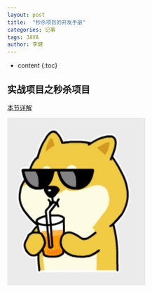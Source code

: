 ```yaml
---
layout: post
title:  "秒杀项目的开发手册"
categories: 记事
tags: JAVA
author: 李健
---
```

* content
{:toc}
## 实战项目之秒杀项目




[本节详解](http://note.youdao.com/noteshare?id=fbd1549d42a8f91a340e3b5368810048)

![嘻嘻嘻](/images/dog.jpg)
